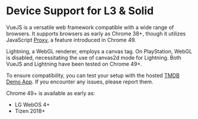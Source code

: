 # Device Support for L3 & Solid

VueJS is a versatile web framework compatible with a wide range of browsers. It supports browsers as early as Chrome 38+, though it utilizes JavaScript [Proxy](https://developer.mozilla.org/en-US/docs/Web/JavaScript/Reference/Global_Objects/Proxy), a feature introduced in Chrome 49.

Lightning, a WebGL renderer, employs a canvas tag. On PlayStation, WebGL is disabled, necessitating the use of canvas2d mode for Lightning. Both VueJS and Lightning have been tested on Chrome 49+.

To ensure compatibility, you can test your setup with the hosted [TMDB Demo App](https://lightning-tv.github.io/solid-demo-app/). If you encounter any issues, please report them.

Chrome 49+ is available as early as:

- LG WebOS 4+
- Tizen 2018+
